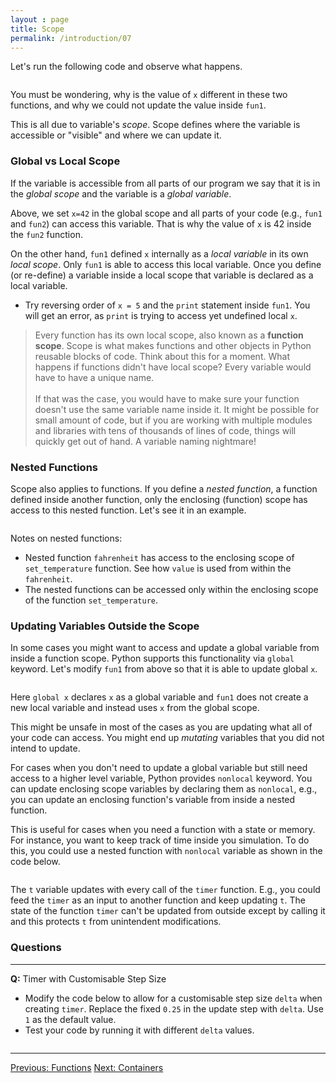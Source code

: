```yaml
---
layout : page
title: Scope
permalink: /introduction/07
---
```


Let's run the following code and observe what happens.

<div class="language-python highlighter-rouge">
<pre class="highlight"><script type="py-editor" worker>
def fun1():
    x = 5
    print(f"x = {x} inside fun1")

def fun2():
    print(f"x = {x} inside fun2")

x = 42

print(f"x = {x} before")
fun1()
print(f"x = {x} after")

print('-'*10) # prints dashes '-'

print(f"x = {x} before")
fun2()
print(f"x = {x} after")
</script></pre></div>

You must be wondering, why is the value of `x` different in these two functions,
and why we could not update the value inside `fun1`.

This is all due to variable's *scope*. Scope defines where the variable is
accessible or "visible" and where we can update it.

### Global vs Local Scope

If the variable is accessible from all parts of our program we say that it is
in the *global scope* and the variable is a *global variable*.

Above, we set `x=42` in the global scope and all parts of your code (e.g., `fun1`
and `fun2`) can access this variable. That is why the value of `x` is 42 inside the
`fun2` function.

On the other hand, `fun1` defined `x` internally as a *local variable* in its
own *local scope*. Only `fun1` is able to access this local variable. Once you
define (or re-define) a variable inside a local scope that variable is declared
as a local variable.

- Try reversing order of `x = 5` and the `print` statement inside `fun1`. You
will get an error, as `print` is trying to access yet undefined local `x`.

> Every function has its own local scope, also known as a **function scope**. Scope
is what makes functions and other objects in Python reusable blocks of code.
Think about this for a moment. What happens if functions didn't have local scope?
Every variable would have to have a unique name.<br><br>
If that was the case, you would have to make sure your function doesn't use the same
variable name inside it. It might be possible for small amount of code, but if you
are working with multiple modules and libraries with tens of thousands of lines of
code, things will quickly get out of hand. A variable naming nightmare!

### Nested Functions

Scope also applies to functions. If you define a *nested function*, a function defined
inside another function, only the enclosing (function) scope has access to this nested
function. Let's see it in an example.

<div class="language-python highlighter-rouge">
<pre class="highlight"><script type="py-editor" worker>
def set_temperature(value):
    def fahrenheit():
        return value * 9/5 + 32

    def format(t, symbol):
        return f"{t}°{symbol}"

    T_C = format(value, "C")
    T_F = format(fahrenheit(), "F")

    print(f"Temperature is set to {T_C} ({T_F})")

set_temperature(25)
set_temperature(0)
set_temperature(-5)
</script></pre></div>

Notes on nested functions:

- Nested function `fahrenheit` has access to the enclosing scope of `set_temperature`
function. See how `value` is used from within the `fahrenheit`.
- The nested functions can be accessed only within the enclosing scope of the
function `set_temperature`.

### Updating Variables Outside the Scope

In some cases you might want to access and update a global variable from inside a
function scope. Python supports this functionality via `global` keyword. Let's
modify `fun1` from above so that it is able to update global `x`.

<div class="language-python highlighter-rouge">
<pre class="highlight"><script type="py-editor" worker>
def fun1():
    global x
    x = 5
    print(f"x = {x} inside fun1")

x = 42

print(f"x = {x} before")
fun1() # this call updates x
print(f"x = {x} after")
</script></pre></div>

Here `global x` declares `x` as a global variable and `fun1` does not create a new
local variable and instead uses `x` from the global scope.

This might be unsafe in most of the cases as you are updating what all of your code
can access. You might end up *mutating* variables that you did not intend to update.

For cases when you don't need to update a global variable but still need access
to a higher level variable, Python provides `nonlocal` keyword. You can update
enclosing scope variables by declaring them as `nonlocal`, e.g., you can update
an enclosing function's variable from inside a nested function.

This is useful for cases when you need a function with a state or memory. For
instance, you want to keep track of time inside you simulation.
To do this, you could use a nested function with `nonlocal` variable as shown
in the code below.

<div class="language-python highlighter-rouge">
<pre class="highlight"><script type="py-editor" worker>
def get_timer(start=0):
    t = start # keep track of time

    def step():
        nonlocal t
        t = t + 0.25 # update time
        return t

    return step

timer = get_timer()
print("simulation starting; t=", 0)

t_sec = timer()
print("simulation step 1: t=", t_sec)
t_sec = timer()
print("simulation step 2: t=", t_sec)
t_sec = timer()
print("simulation step 3: t=", t_sec)
</script></pre></div>

The `t` variable updates with every call of the `timer` function. E.g., you could
feed the `timer` as an input to another function and keep updating `t`.
The state of the function `timer` can't be updated from outside except by calling
it and this protects `t` from unintendent modifications.

### Questions

---

**Q:** Timer with Customisable Step Size

- Modify the code below to allow for a customisable step size `delta` when creating
`timer`. Replace the fixed `0.25` in the update step with `delta`. Use `1` as
the default value.
- Test your code by running it with different `delta` values.

<div class="language-python highlighter-rouge">
<pre class="highlight"><script type="py-editor" worker>
def get_timer( ? ):
    t = start # keep track of time

    def step():
        nonlocal t
        t = ? # update time
        return t

    return step

timer = get_timer(start=5, delta=0.1)
print("simulation starting; t=", 0)

#> Don't edit below
t_sec = timer()
print(f'simulation step 1: t= {t_sec:.2f}')
t_sec = timer()
print(f'simulation step 2: t= {t_sec:.2f}')
t_sec = timer()
print(f'simulation step 3: t= {t_sec:.2f}')
</script></pre></div>

---

<div class="prevnextlinks">
    <a id="previous" href="06">Previous: Functions</a>
    <a id="next" href="08">Next: Containers</a>
</div>
<script src="{{ '/assets/js/navigation.js' | relative_url }}" defer></script>
